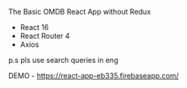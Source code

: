 The Basic OMDB React App without Redux

- React 16
- React Router 4
- Axios

p.s pls use search queries in eng

DEMO - https://react-app-eb335.firebaseapp.com/
